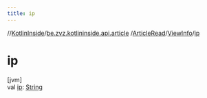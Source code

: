 ```yaml
---
title: ip
---
```

//[KotlinInside](../../../../index.html)/[be.zvz.kotlininside.api.article](../../index.html)
/[ArticleRead](../index.html)/[ViewInfo](index.html)/[ip](ip.html)

# ip

[jvm]\
val [ip](ip.html): [String](https://kotlinlang.org/api/latest/jvm/stdlib/kotlin/-string/index.html)




